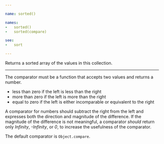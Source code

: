 ```yaml
---

name: sorted()

names:
-   sorted()
-   sorted(compare)

see:
-   sort

---
```


Returns a sorted array of the values in this collection.

---

The comparator must be a function that accepts two values and returns a number.

-   less than zero if the left is less than the right
-   more than zero if the left is more than the right
-   equal to zero if the left is either incomparable or equivalent to the right

A comparator for numbers should subtract the right from the left and expresses
both the direction and magnitude of the difference.
If the magnitude of the difference is not meaningful, a comparator *should*
return only *Infinity*, *-Infinity*, or *0*, to increase the usefulness of the
comparator.

The default comparator is `Object.compare`.

